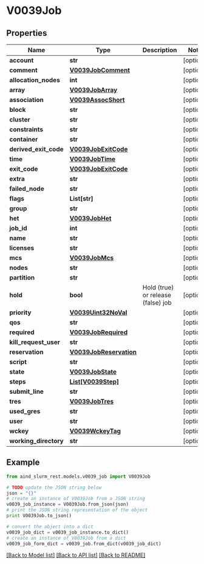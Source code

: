# V0039Job


## Properties

Name | Type | Description | Notes
------------ | ------------- | ------------- | -------------
**account** | **str** |  | [optional] 
**comment** | [**V0039JobComment**](V0039JobComment.md) |  | [optional] 
**allocation_nodes** | **int** |  | [optional] 
**array** | [**V0039JobArray**](V0039JobArray.md) |  | [optional] 
**association** | [**V0039AssocShort**](V0039AssocShort.md) |  | [optional] 
**block** | **str** |  | [optional] 
**cluster** | **str** |  | [optional] 
**constraints** | **str** |  | [optional] 
**container** | **str** |  | [optional] 
**derived_exit_code** | [**V0039JobExitCode**](V0039JobExitCode.md) |  | [optional] 
**time** | [**V0039JobTime**](V0039JobTime.md) |  | [optional] 
**exit_code** | [**V0039JobExitCode**](V0039JobExitCode.md) |  | [optional] 
**extra** | **str** |  | [optional] 
**failed_node** | **str** |  | [optional] 
**flags** | **List[str]** |  | [optional] 
**group** | **str** |  | [optional] 
**het** | [**V0039JobHet**](V0039JobHet.md) |  | [optional] 
**job_id** | **int** |  | [optional] 
**name** | **str** |  | [optional] 
**licenses** | **str** |  | [optional] 
**mcs** | [**V0039JobMcs**](V0039JobMcs.md) |  | [optional] 
**nodes** | **str** |  | [optional] 
**partition** | **str** |  | [optional] 
**hold** | **bool** | Hold (true) or release (false) job | [optional] 
**priority** | [**V0039Uint32NoVal**](V0039Uint32NoVal.md) |  | [optional] 
**qos** | **str** |  | [optional] 
**required** | [**V0039JobRequired**](V0039JobRequired.md) |  | [optional] 
**kill_request_user** | **str** |  | [optional] 
**reservation** | [**V0039JobReservation**](V0039JobReservation.md) |  | [optional] 
**script** | **str** |  | [optional] 
**state** | [**V0039JobState**](V0039JobState.md) |  | [optional] 
**steps** | [**List[V0039Step]**](V0039Step.md) |  | [optional] 
**submit_line** | **str** |  | [optional] 
**tres** | [**V0039JobTres**](V0039JobTres.md) |  | [optional] 
**used_gres** | **str** |  | [optional] 
**user** | **str** |  | [optional] 
**wckey** | [**V0039WckeyTag**](V0039WckeyTag.md) |  | [optional] 
**working_directory** | **str** |  | [optional] 

## Example

```python
from aind_slurm_rest.models.v0039_job import V0039Job

# TODO update the JSON string below
json = "{}"
# create an instance of V0039Job from a JSON string
v0039_job_instance = V0039Job.from_json(json)
# print the JSON string representation of the object
print V0039Job.to_json()

# convert the object into a dict
v0039_job_dict = v0039_job_instance.to_dict()
# create an instance of V0039Job from a dict
v0039_job_form_dict = v0039_job.from_dict(v0039_job_dict)
```
[[Back to Model list]](../README.md#documentation-for-models) [[Back to API list]](../README.md#documentation-for-api-endpoints) [[Back to README]](../README.md)



